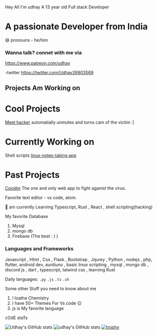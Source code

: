 Hey All I'm udhay A 13 year old Full stack Developer 

# A passionate Developer from India

😄 pronouns - he/him

### Wanna talk? connet with me via 
https://www.patreon.com/udhay

-twitter
https://twitter.com/Udhay26903569





## Projects Am Working on
# Cool Projects
[Meet hacker](https://github.com/code123841/Cupon-collector)
automatially unmutes and turns cam of  the victim :| 

# Currently Working on 
Shell scripts
[linux-notes-taking app](https://github.com/code123841/Linux-notes-app)

# Past Projects
[Covidm](https://github.com/Covidm)
The one and only web app to fight aganist the virus.





Favorite text editor - vs code, atom.

🌱 am currently Learning Typescript, Rust , React , shell scripting(hacking)

My favorite Database

1. Mysql 
2. mongo db
3. Firebase (The best : ) )

### **Languages and Frameworks**

Javascript , Html , Css , Flask , Bootstrap , Jqurey , Python , nodejs , php, flutter, android dev, aurdiuno , basic linux scripting , mysql , mongo db , discord js , dart , typescript, talwind css , learning Rust 

Daily languages:
`.py`
`.js`
`.ts`
`.sh`

Some other Stuff you need to know about me 

1. I loathe Chemistry
2. I have  50+ Themes For Vs code 😑
3. js is My favorite language





cOdE staTs


![Udhay's GitHub stats](https://github-readme-stats.vercel.app/api?username=code123841&show_icons=true&theme=radical)
![udhay's GitHub stats](https://github-readme-stats.vercel.app/api?username=code123841&hide=contribs,prs)
[![trophy](https://github-profile-trophy.vercel.app/?username=code123841&theme=onedark)](https://github.com/code123841/github-profile-trophy)

